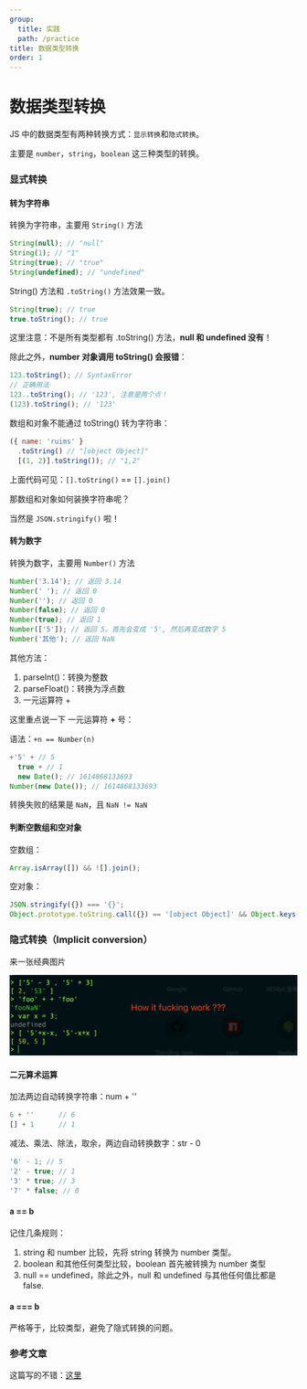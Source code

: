 ```yaml
---
group:
  title: 实践
  path: /practice
title: 数据类型转换
order: 1
---
```


# 数据类型转换

JS 中的数据类型有两种转换方式：`显示转换`和`隐式转换`。

主要是 `number`，`string`，`boolean` 这三种类型的转换。

### 显式转换

#### 转为字符串

转换为字符串，主要用 `String()` 方法

```js
String(null); // "null"
String(1); // "1"
String(true); // "true"
String(undefined); // "undefined"
```

String() 方法和 `.toString()` 方法效果一致。

```js
String(true); // true
true.toString(); // true
```

这里注意：不是所有类型都有 .toString() 方法，**null 和 undefined 没有**！

除此之外，**number 对象调用 toString() 会报错**：

```js
123.toString(); // SyntaxError
// 正确用法
123..toString(); // '123', 注意是两个点！
(123).toString(); // '123'
```

数组和对象不能通过 toString() 转为字符串：

```js
({ name: 'ruims' }
  .toString() // "[object Object]"
  [(1, 2)].toString()); // "1,2"
```

上面代码可见：`[].toString()` == `[].join()`

那数组和对象如何装换字符串呢？

当然是 `JSON.stringify()` 啦！

#### 转为数字

转换为数字，主要用 `Number()` 方法

```js
Number('3.14'); // 返回 3.14
Number(' '); // 返回 0
Number(''); // 返回 0
Number(false); // 返回 0
Number(true); // 返回 1
Number(['5']); // 返回 5。首先会变成 '5', 然后再变成数字 5
Number('其他'); // 返回 NaN
```

其他方法：

1. parseInt()：转换为整数
2. parseFloat()：转换为浮点数
3. 一元运算符 +

这里重点说一下 一元运算符 **+** 号：

语法：`+n == Number(n)`

```js
+'5' + // 5
  true + // 1
  new Date(); // 1614868133693
Number(new Date()); // 1614868133693
```

转换失败的结果是 `NaN`，且 `NaN != NaN`

#### 判断空数组和空对象

空数组：

```js
Array.isArray([]) && ![].join();
```

空对象：

```js
JSON.stringify({}) === '{}';
Object.prototype.toString.call({}) == '[object Object]' && Object.keys({}).length === 0;
```

### 隐式转换（Implicit conversion）

来一张经典图片

![xgE7zB8](../image/xgE7zB8.png)

#### 二元算术运算

加法两边自动转换字符串：num + ''

```js
6 + ''      // 6
[] + 1      // 1
```

减法、乘法、除法，取余，两边自动转换数字：str - 0

```js
'6' - 1; // 5
'2' - true; // 1
'3' * true; // 3
'7' * false; // 0
```

#### a == b

记住几条规则：

1. string 和 number 比较，先将 string 转换为 number 类型。
2. boolean 和其他任何类型比较，boolean 首先被转换为 number 类型
3. null == undefined，除此之外，null 和 undefined 与其他任何值比都是 false.

#### a === b

严格等于，比较类型，避免了隐式转换的问题。

### 参考文章

这篇写的不错：[这里](https://chinese.freecodecamp.org/news/javascript-implicit-type-conversion/)
